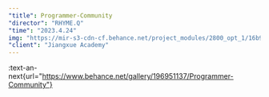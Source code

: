 ```yaml
---
"title": Programmer-Community
"director": "RHYME.Q"
"time": "2023.4.24"
img: "https://mir-s3-cdn-cf.behance.net/project_modules/2800_opt_1/16b9f8196951137.66285e918ecac.png"
"client": "Jiangxue Academy"
---
```


:text-an-next{url="https://www.behance.net/gallery/196951137/Programmer-Community"}
